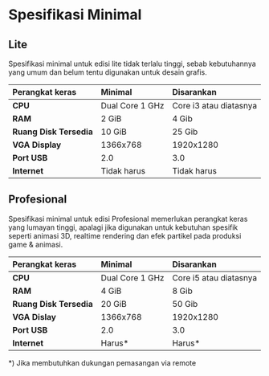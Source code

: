 # Spesifikasi Minimal

## Lite

Spesifikasi minimal untuk edisi lite tidak terlalu tinggi, sebab kebutuhannya yang umum dan belum tentu digunakan untuk desain grafis.

**Perangkat keras**     | **Minimal**         | **Disarankan**
:---                    | :---                | :---
**CPU**                 | Dual Core 1 GHz     | Core i3 atau diatasnya
**RAM**                 | 2 GiB               | 4 Gib
**Ruang Disk Tersedia** | 10 GiB              | 25 Gib
**VGA Display**         | 1366x768            | 1920x1280
**Port USB**            | 2.0                 | 3.0
**Internet**            | Tidak harus         | Tidak harus

## Profesional

Spesifikasi minimal untuk edisi Profesional memerlukan perangkat keras yang lumayan tinggi, apalagi jika digunakan untuk kebutuhan spesifik seperti animasi 3D, realtime rendering dan efek partikel pada produksi game & animasi.

**Perangkat keras**     | **Minimal**         | **Disarankan**
:---                    | :---                | :---
**CPU**                 | Dual Core 1 GHz     | Core i5 atau diatasnya
**RAM**                 | 4 GiB               | 8 Gib
**Ruang Disk Tersedia** | 20 GiB              | 50 Gib
**VGA Dislay**          | 1366x768            | 1920x1280
**Port USB**            | 2.0                 | 3.0
**Internet**            | Harus*              | Harus*

*) Jika membutuhkan dukungan pemasangan via remote
